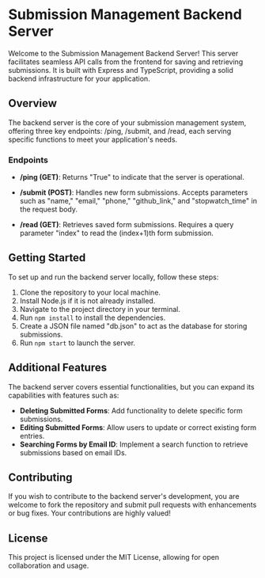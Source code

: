 
# Submission Management Backend Server

Welcome to the Submission Management Backend Server! This server facilitates seamless API calls from the frontend for saving and retrieving submissions. It is built with Express and TypeScript, providing a solid backend infrastructure for your application.

## Overview

The backend server is the core of your submission management system, offering three key endpoints: /ping, /submit, and /read, each serving specific functions to meet your application's needs.

### Endpoints

- **/ping (GET)**:
  Returns "True" to indicate that the server is operational.

- **/submit (POST)**:
  Handles new form submissions. Accepts parameters such as "name," "email," "phone," "github_link," and "stopwatch_time" in the request body.

- **/read (GET)**:
  Retrieves saved form submissions. Requires a query parameter "index" to read the (index+1)th form submission.

## Getting Started

To set up and run the backend server locally, follow these steps:

1. Clone the repository to your local machine.
2. Install Node.js if it is not already installed.
3. Navigate to the project directory in your terminal.
4. Run `npm install` to install the dependencies.
5. Create a JSON file named "db.json" to act as the database for storing submissions.
6. Run `npm start` to launch the server.

## Additional Features

The backend server covers essential functionalities, but you can expand its capabilities with features such as:

- **Deleting Submitted Forms**: Add functionality to delete specific form submissions.
- **Editing Submitted Forms**: Allow users to update or correct existing form entries.
- **Searching Forms by Email ID**: Implement a search function to retrieve submissions based on email IDs.

## Contributing

If you wish to contribute to the backend server's development, you are welcome to fork the repository and submit pull requests with enhancements or bug fixes. Your contributions are highly valued!

## License

This project is licensed under the MIT License, allowing for open collaboration and usage.